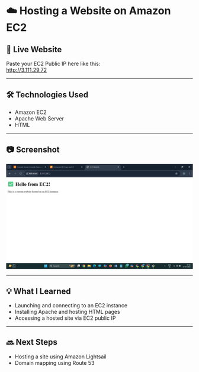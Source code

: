 # ☁️ Hosting a Website on Amazon EC2

## 🔗 Live Website
Paste your EC2 Public IP here like this:  
http://3.111.29.72

---

## 🛠️ Technologies Used
- Amazon EC2
- Apache Web Server
- HTML

---

## 📷 Screenshot
![Website Output](ec2websiteoutput.png)

---

## 💡 What I Learned
- Launching and connecting to an EC2 instance
- Installing Apache and hosting HTML pages
- Accessing a hosted site via EC2 public IP

---

## 🔜 Next Steps
- Hosting a site using Amazon Lightsail
- Domain mapping using Route 53
